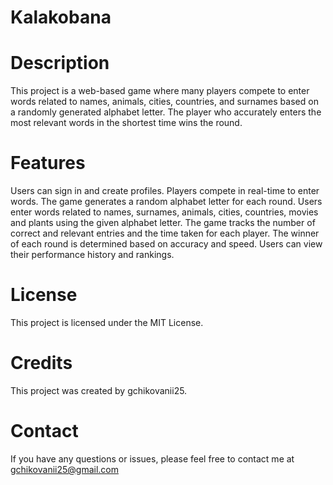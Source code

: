 # Kalakobana
# Description
This project is a web-based game where many players compete to enter words related to names, animals, cities, countries, and surnames based on a randomly generated alphabet letter. 
The player who accurately enters the most relevant words in the shortest time wins the round.

# Features
Users can sign in and create profiles.
Players compete in real-time to enter words.
The game generates a random alphabet letter for each round.
Users enter words related to names, surnames, animals, cities, countries, movies and plants using the given alphabet letter.
The game tracks the number of correct and relevant entries and the time taken for each player.
The winner of each round is determined based on accuracy and speed.
Users can view their performance history and rankings.

# License
This project is licensed under the MIT License.

# Credits
This project was created by gchikovanii25.

# Contact
If you have any questions or issues, please feel free to contact me at gchikovanii25@gmail.com

